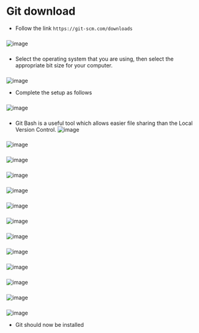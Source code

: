 # Git download

- Follow the link `https://git-scm.com/downloads`
###
![image](https://user-images.githubusercontent.com/110126036/181804591-36ea6834-6162-473b-bbcc-1155aed0e28e.png)
###
- Select the operating system that you are using, then select the appropriate bit size for your computer.
###
![image](https://user-images.githubusercontent.com/110126036/181804978-9b793136-e9f6-442c-a51f-29b9d962e583.png)
- Complete the setup as follows
###
![image](https://user-images.githubusercontent.com/110126036/181805141-dab5f92c-235f-4f5b-a562-09d8f87867c3.png)
###
- Git Bash is a useful tool which allows easier file sharing than the Local Version Control.
![image](https://user-images.githubusercontent.com/110126036/181805264-53803d57-f201-4f35-aa04-56905599db2e.png)
###
![image](https://user-images.githubusercontent.com/110126036/181805364-83330102-8e07-4674-89bd-f7ab2f758a0f.png)
###
![image](https://user-images.githubusercontent.com/110126036/181805444-b9e656eb-3229-4618-8f0c-b0b99279e4e6.png)
###
![image](https://user-images.githubusercontent.com/110126036/181805562-4088b8a1-6f8f-4cff-a1a4-84f601a4881d.png)
###
![image](https://user-images.githubusercontent.com/110126036/181805610-e93646bd-c511-4309-aa78-343e1bab903e.png)
###
![image](https://user-images.githubusercontent.com/110126036/181805683-f8906863-ef9f-4921-ade1-402368ff4c14.png)
###
![image](https://user-images.githubusercontent.com/110126036/181805762-7b7d4f99-b957-463e-9bff-53176481f3c3.png)
###
![image](https://user-images.githubusercontent.com/110126036/181805823-8e52d69e-6200-431a-8398-39fea5c4a629.png)
###
![image](https://user-images.githubusercontent.com/110126036/181805877-9788fda8-a868-440e-801d-e0ab09c01138.png)
###
![image](https://user-images.githubusercontent.com/110126036/181805969-8268980b-e2c9-49fa-97ca-a92b7db726f2.png)
###
![image](https://user-images.githubusercontent.com/110126036/181806009-59f981ce-29db-46a7-ac88-37ab4983f1a5.png)
###
![image](https://user-images.githubusercontent.com/110126036/181806066-b4245582-f846-47a2-9287-f2d4cc6f7bde.png)
###
![image](https://user-images.githubusercontent.com/110126036/181806197-92b6358a-954a-4542-b772-dfc0da07b184.png)

- Git should now be installed
##

